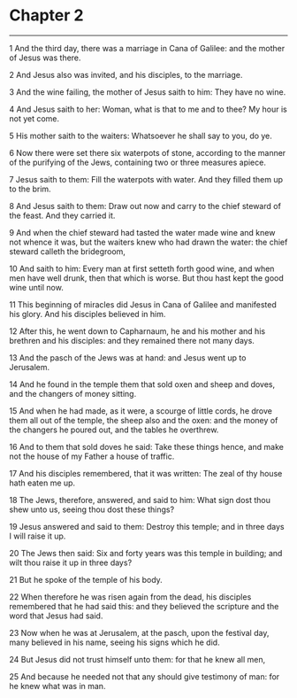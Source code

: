 # Chapter 2

***

1 And the third day, there was a marriage in Cana of Galilee: and the mother of Jesus was there.

2 And Jesus also was invited, and his disciples, to the marriage.

3 And the wine failing, the mother of Jesus saith to him: They have no wine.

4 And Jesus saith to her: Woman, what is that to me and to thee? My hour is not yet come.

5 His mother saith to the waiters: Whatsoever he shall say to you, do ye.

6 Now there were set there six waterpots of stone, according to the manner of the purifying of the Jews, containing two or three measures apiece.

7 Jesus saith to them: Fill the waterpots with water. And they filled them up to the brim.

8 And Jesus saith to them: Draw out now and carry to the chief steward of the feast. And they carried it.

9 And when the chief steward had tasted the water made wine and knew not whence it was, but the waiters knew who had drawn the water: the chief steward calleth the bridegroom,

10 And saith to him: Every man at first setteth forth good wine, and when men have well drunk, then that which is worse. But thou hast kept the good wine until now.

11 This beginning of miracles did Jesus in Cana of Galilee and manifested his glory. And his disciples believed in him.

12 After this, he went down to Capharnaum, he and his mother and his brethren and his disciples: and they remained there not many days.

13 And the pasch of the Jews was at hand: and Jesus went up to Jerusalem.

14 And he found in the temple them that sold oxen and sheep and doves, and the changers of money sitting.

15 And when he had made, as it were, a scourge of little cords, he drove them all out of the temple, the sheep also and the oxen: and the money of the changers he poured out, and the tables he overthrew.

16 And to them that sold doves he said: Take these things hence, and make not the house of my Father a house of traffic.

17 And his disciples remembered, that it was written: The zeal of thy house hath eaten me up.

18 The Jews, therefore, answered, and said to him: What sign dost thou shew unto us, seeing thou dost these things?

19 Jesus answered and said to them: Destroy this temple; and in three days I will raise it up.

20 The Jews then said: Six and forty years was this temple in building; and wilt thou raise it up in three days?

21 But he spoke of the temple of his body.

22 When therefore he was risen again from the dead, his disciples remembered that he had said this: and they believed the scripture and the word that Jesus had said.

23 Now when he was at Jerusalem, at the pasch, upon the festival day, many believed in his name, seeing his signs which he did.

24 But Jesus did not trust himself unto them: for that he knew all men,

25 And because he needed not that any should give testimony of man: for he knew what was in man.

